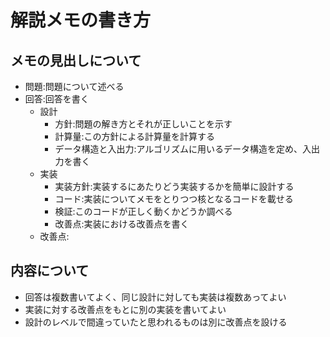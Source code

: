 # 解説メモの書き方
## メモの見出しについて
- 問題:問題について述べる
- 回答:回答を書く
    - 設計
        - 方針:問題の解き方とそれが正しいことを示す
        - 計算量:この方針による計算量を計算する
        - データ構造と入出力:アルゴリズムに用いるデータ構造を定め、入出力を書く
    - 実装
        - 実装方針:実装するにあたりどう実装するかを簡単に設計する
        - コード:実装についてメモをとりつつ核となるコードを載せる
        - 検証:このコードが正しく動くかどうか調べる
        - 改善点:実装における改善点を書く
    - 改善点:
## 内容について
- 回答は複数書いてよく、同じ設計に対しても実装は複数あってよい
- 実装に対する改善点をもとに別の実装を書いてよい
- 設計のレベルで間違っていたと思われるものは別に改善点を設ける